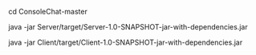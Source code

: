 cd ConsoleChat-master


java -jar Server/target/Server-1.0-SNAPSHOT-jar-with-dependencies.jar

java -jar Client/target/Client-1.0-SNAPSHOT-jar-with-dependencies.jar
